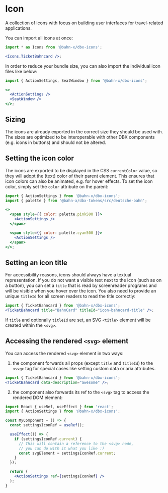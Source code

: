 # Icon

A collection of icons with focus on building user interfaces for travel-related applications.

You can import all icons at once:

```jsx
import * as Icons from '@bahn-x/dbx-icons';

<Icons.TicketBahncard />;
```

In order to reduce your bundle size, you can also import the individual icon files like below:

```jsx
import { ActionSettings, SeatWindow } from '@bahn-x/dbx-icons';

<>
  <ActionSettings />
  <SeatWindow />
</>;
```

## Sizing

The icons are already exported in the correct size they should be used with.
The sizes are optimized to be interoperable with other DBX components (e.g. icons in buttons) and should not be altered.

## Setting the icon color

The icons are exported to be displayed in the CSS `currentColor` value, so they will adopt the (text) color of their parent element.
This ensures that icon colors can also be animated, e.g. for hover effects.
To set the icon color, simply set the `color` attribute on the parent:

```jsx
import { ActionSettings } from '@bahn-x/dbx-icons';
import { palette } from '@bahn-x/dbx-tokens/src/deutsche-bahn';

<>
  <span style={{ color: palette.pink500 }}>
    <ActionSettings />
  </span>

  <span style={{ color: palette.cyan500 }}>
    <ActionSettings />
  </span>
</>;
```

## Setting an icon title

For accessibility reasons, icons should always have a textual representation. If you do not want a visible text next to the icon (such as on a button), you can set a `title` that is read by screenreader programs and will be visible when you hover over the icon. You also need to provide an unique `titleId` for all screen readers to read the title correctly:

```jsx static
import { TicketBahncard } from '@bahn-x/dbx-icons';
<TicketBahncard title="BahnCard" titleId="icon-bahncard-title" />;
```

If `title` and optionally `titleId` are set, an SVG `<title>` element will be created within the `<svg>`.

## Accessing the rendered `<svg>` element

You can access the rendered `<svg>` element in two ways:

1. the component forwards all props (except `title` and `titleId`) to the `<svg>` tag for special cases like setting custom data or aria attributes.

```jsx static
import { TicketBahncard } from '@bahn-x/dbx-icons';
<TicketBahncard data-description="awesome" />;
```

2. the component also forwards its ref to the `<svg>` tag to access the rendered DOM element:

```jsx static
import React { useRef, useEffect } from 'react';
import { ActionSettings } from '@bahn-x/dbx-icons';

const MyComponent = () => {
  const settingsIconRef = useRef();

  useEffect(() => {
    if (settingsIconRef.current) {
      // This will contain a reference to the <svg> node,
      // you can do with it what you like :)
      const svgElement = settingsIconRef.current;
    }
  });

  return (
    <ActionSettings ref={settingsIconRef} />
  );
}
```
